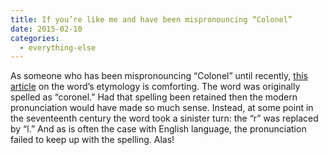 ```yaml
---
title: If you’re like me and have been mispronouncing “Colonel”
date: 2015-02-10
categories:
  - everything-else
---
```

As someone who has been mispronouncing “Colonel” until recently, [this article](http://www.grammarphobia.com/blog/2015/02/colonel.html) on the word’s etymology is comforting. The word was originally spelled as “coronel.” Had that spelling been retained then the modern pronunciation would have made so much sense. Instead, at some point in the seventeenth century the word took a sinister turn: the “r” was replaced by “l.” And as is often the case with English language, the pronunciation failed to keep up with the spelling. Alas!

